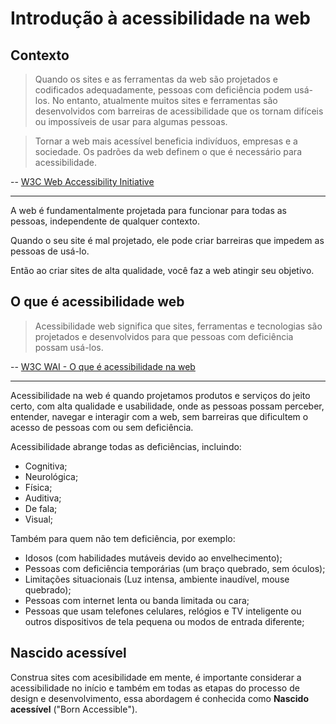 # Introdução à acessibilidade na web

## Contexto

> Quando os sites e as ferramentas da web são projetados e codificados adequadamente, pessoas com deficiência podem usá-los. No entanto, atualmente muitos sites e ferramentas são desenvolvidos com barreiras de acessibilidade que os tornam difíceis ou impossíveis de usar para algumas pessoas.  

> Tornar a web mais acessível beneficia indivíduos, empresas e a sociedade. Os padrões da web definem o que é necessário para acessibilidade.

-- [<span lang="en">W3C Web Accessibility Initiative</span>](https://www.w3.org/WAI/fundamentals/accessibility-intro/)

---

A web é fundamentalmente projetada para funcionar para todas as pessoas, independente de qualquer contexto.

Quando o seu site é mal projetado, ele pode criar barreiras que impedem as pessoas de usá-lo.

Então ao criar sites de alta qualidade, você faz a web atingir seu objetivo.

## O que é acessibilidade web

> Acessibilidade web significa que sites, ferramentas e tecnologias são projetados e desenvolvidos para que pessoas com deficiência possam usá-los. 

-- [W3C WAI - O que é acessibilidade na web](https://www.w3.org/WAI/fundamentals/accessibility-intro/#what)

---

Acessibilidade na web é quando projetamos produtos e serviços do jeito certo, com alta qualidade e usabilidade, onde as pessoas possam perceber, entender, navegar e interagir com a web, sem barreiras que dificultem o acesso de pessoas com ou sem deficiência.

Acessibilidade abrange todas as deficiências, incluindo:

- Cognitiva;
- Neurológica;
- Física;
- Auditiva;
- De fala;
- Visual;

Também para quem não tem deficiência, por exemplo:

- Idosos (com habilidades mutáveis devido ao envelhecimento);
- Pessoas com deficiência temporárias (um braço quebrado, sem óculos);
- Limitações situacionais (Luz intensa, ambiente inaudível, mouse quebrado);
- Pessoas com internet lenta ou banda limitada ou cara;
- Pessoas que usam telefones celulares, relógios e TV inteligente ou outros dispositivos de tela pequena ou modos de entrada diferente;

## Nascido acessível

Construa sites com acesibilidade em mente, é importante considerar a acessibilidade no início e também em todas as etapas do processo de design e desenvolvimento, essa abordagem é conhecida como **Nascido acessível** ("<span lang="en">Born Accessible</span>").
